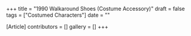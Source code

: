 +++
title = "1990 Walkaround Shoes (Costume Accessory)"
draft = false
tags = ["Costumed Characters"]
date = ""

[Article]
contributors = []
gallery = []
+++